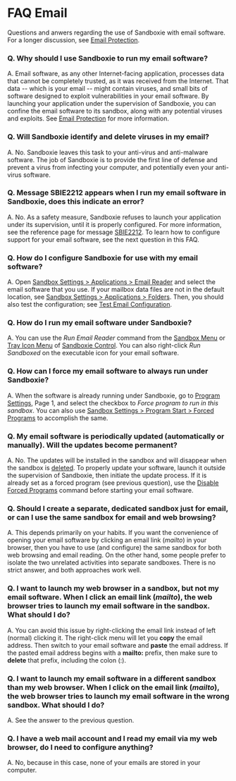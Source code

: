 # FAQ Email

Questions and anwers regarding the use of Sandboxie with email software. For a longer discussion, see [Email Protection](EmailProtection.md).

### Q. Why should I use Sandboxie to run my email software?

A. Email software, as any other Internet-facing application, processes data that cannot be completely trusted, as it was received from the Internet. That data -- which is your email -- might contain viruses, and small bits of software designed to exploit vulnerabilities in your email software. By launching your application under the supervision of Sandboxie, you can confine the email software to its sandbox, along with any potential viruses and exploits. See [Email Protection](EmailProtection.md) for more information.

### Q. Will Sandboxie identify and delete viruses in my email?

A. No. Sandboxie leaves this task to your anti-virus and anti-malware software. The job of Sandboxie is to provide the first line of defense and prevent a virus from infecting your computer, and potentially even your anti-virus software.

### Q. Message SBIE2212 appears when I run my email software in Sandboxie, does this indicate an error?

A. No. As a safety measure, Sandboxie refuses to launch your application under its supervision, until it is properly configured. For more information, see the reference page for message [SBIE2212](SBIE2212.md). To learn how to configure support for your email software, see the next question in this FAQ.

### Q. How do I configure Sandboxie for use with my email software?

A. Open [Sandbox Settings > Applications > Email Reader](ApplicationsSettings.md#email-reader) and select the email software that you use. If your mailbox data files are not in the default location, see [Sandbox Settings > Applications > Folders](ApplicationsSettings.md#folders). Then, you should also test the configuration; see [Test Email Configuration](TestEmailConfiguration.md).

### Q. How do I run my email software under Sandboxie?

A. You can use the _Run Email Reader_ command from the [Sandbox Menu](SandboxMenu.md) or [Tray Icon Menu](TrayIconMenu.md) of [Sandboxie Control](SandboxieControl.md). You can also right-click _Run Sandboxed_ on the executable icon for your email software.

### Q. How can I force my email software to always run under Sandboxie?

A. When the software is already running under Sandboxie, go to [Program Settings](ProgramSettings.md#page-1), Page 1, and select the checkbox to _Force program to run in this sandbox_. You can also use [Sandbox Settings > Program Start > Forced Programs](ProgramStartSettings.md#forced-programs) to accomplish the same.

### Q. My email software is periodically updated (automatically or manually). Will the updates become permanent?

A. No. The updates will be installed in the sandbox and will disappear when the sandbox is [deleted](DeleteSandbox.md). To properly update your software, launch it outside the supervision of Sandboxie, then initiate the update process. If it is already set as a forced program (see previous question), use the [Disable Forced Programs](FileMenu.md#disable-forced-programs) command before starting your email software.

### Q. Should I create a separate, dedicated sandbox just for email, or can I use the same sandbox for email and web browsing?

A. This depends primarily on your habits. If you want the convenience of opening your email software by clicking an email link (_mailto_) in your browser, then you have to use (and configure) the same sandbox for both web browsing and email reading. On the other hand, some people prefer to isolate the two unrelated activities into separate sandboxes. There is no strict answer, and both approaches work well.

### Q. I want to launch my web browser in a sandbox, but not my email software. When I click an email link (_mailto_), the web browser tries to launch my email software in the sandbox. What should I do?

A. You can avoid this issue by right-clicking the email link instead of left (normal) clicking it. The right-click menu will let you **copy** the email address. Then switch to your email software and **paste** the email address. If the pasted email address begins with a **mailto:** prefix, then make sure to **delete** that prefix, including the colon (:).

### Q. I want to launch my email software in a different sandbox than my web browser. When I click on the email link (_mailto_), the web browser tries to launch my email software in the wrong sandbox. What should I do?

A. See the answer to the previous question.

### Q. I have a web mail account and I read my email via my web browser, do I need to configure anything?

A. No, because in this case, none of your emails are stored in your computer.
